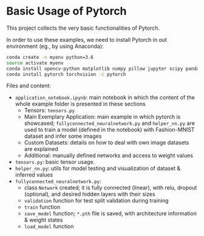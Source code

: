 # Basic Usage of Pytorch

This project collects the very basic functionalities of Pytorch.

In order to use these examples, we need to install Pytorch in out environment (eg., by using Anaconda):

``` bash
conda create -n myenv python=3.6
source activate myenv
conda install opencv-python matplotlib numpy pillow jupyter scipy pandas
conda install pytorch torchvision -c pytorch
````

Files and content:
- `application_notebook.ipynb`: main notebook in which the content of the whole example folder is presented in these sections
    - Tensors: `tensors.py`
    - Main Exemplary Application: main example in which pytorch is showcased; `fullyconnected_neuralnetwork.py` and `helper_nn.py` are used to train a model (defined in the notebook) with Fashion-MNIST dataset and infer some images
    - Custom Datasets: details on how to deal with own image datasets are explained
    - Additional: manually defined networks and access to weight values
- `tensors.py`: basic tensor usage.
- `helper_nn.py`: utils for model testing and visualization of dataset & inferred values
- `fullyconnected_neuralnetwork.py`: 
    - class `Network` created; it is fully connected (linear), with relu, dropout (optional), and desired hidden layers with their sizes
    - `validation` function for test split validation during training
    - `train` function
    - `save_model` function; `*.pth` file is saved, with architecture information & weight states
    - `load_model` function